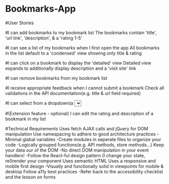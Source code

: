 # Bookmarks-App

#User Stories

#I can add bookmarks to my bookmark list
The bookmarks contain 'title', 'url link', 'description', & a 'rating 1-5'

#I can see a list of my bookmarks when I first open the app
All bookmarks in the list default to a 'condensed' view showing only title & rating

#I can click on a bookmark to display the 'detailed' view
Detailed view expands to additionally display description and a 'visit site' link

#I can remove bookmarks from my bookmark list

#I receive appropriate feedback when I cannot submit a bookmark
Check all validations in the API documentation(e.g. title & url field required)

#I can select from a dropdown(a <select> element) a 'minimum rating to filter the list by all bookmarks rated at or above the chosen selection

#(Extension feature - optional) I can edit the rating and description of a bookmark in my list

#Technical Requirements
Uses fetch AJAX calls and jQuery for DOM manipulation
Use namespacing to adhere to good architecture practices
 -Minimal glabal variables
 -Create modules in seperate files to organize your code
 -Logically grouped functions(e.g. API methods, store methods...)
 Keep your data our of the DOM
 -No direct DOM manipulation in your event handlers!
 -Follow the React-ful design pattern 0 change your state, re0render your component
 Uses semantic HTML
 Uses a responsive and mobile first design
 -Visually and functionally solid in viewpoints for mobile & desktop
 Follow a11y best practices
 -Refer back to the accessibility checklist and the lesson on forms

